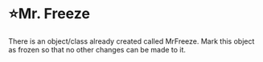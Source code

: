 # :star:Mr. Freeze

There is an object/class already created called MrFreeze. Mark this object as frozen so that no other changes can be made to it. 
